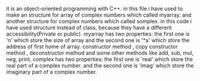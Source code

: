 it is an object-oriented programming with C++. in this file i have used to make an structure for array of complex numbers which called myarray. and another structure for complex numbers which called somplex. in this code i have used structure instead of class, because they have a different accessibility(Private or public). 
myarray has two properties: the first one is 'n' which store the size of array and the second one is '*a' which store the address of first home of array. constructor method , copy constructor method , deconstructor method and some other methods like add, sub, mul, neg, print. 
complex has two properties:  the first one is 'real' which store  the real part of a complex number. and the second one is 'imag' which store the imaginary part of a complex number. 
